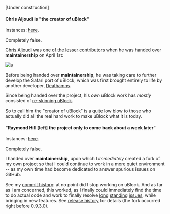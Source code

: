 [Under construction]

#### Chris Aljoudi is "the creator of uBlock"

Instances: [here](https://twitter.com/thenickde/status/614503721590898688).

Completely false.

[Chris Aljoudi](https://github.com/chrisaljoudi) was [one of the lesser contributors](https://github.com/gorhill/uBlock/graphs/contributors) when he was handed over **maintainership** on April 1st:

![a](https://cloud.githubusercontent.com/assets/585534/8421391/cbd59f96-1e9b-11e5-886d-278a00a32792.png)

Before being handed over **maintainership**, he was taking care to further develop the Safari port of uBlock, which was first brought entirely to life by another developer, [Deathamns](https://github.com/Deathamns).

Since being handed over the project, his _own_ uBlock work has _mostly_ consisted of [re-skinning uBlock](https://github.com/chrisaljoudi/uBlock/releases).

So to call him the "creator of uBlock" is a quite low blow to those who actually did all the real hard work to make uBlock what it is today.

#### "Raymond Hill [left] the project only to come back about a week later"

Instances: [here](http://ubuntuforums.org/showthread.php?t=2284427).

Completely false.

I handed over **maintainership**, upon which I _immediately_ created a fork of my own project so that I could continue to work in a more quiet environment -- as my own time had become dedicated to answer spurious issues on GitHub.

See my [commit history](https://github.com/gorhill/uBlock/commits/master): at no point did I stop working on uBlock. And as far as I am concerned, this worked, as I finally could immediately find the time to do actual code and work to finally resolve [long](https://github.com/gorhill/uBlock/issues/58) [standing](https://github.com/chrisaljoudi/uBlock/issues/68) [issues](https://github.com/chrisaljoudi/uBlock/issues/308), while bringing in new features. See [release history](https://github.com/gorhill/uBlock/releases) for details (the fork occurred right before 0.9.3.0).